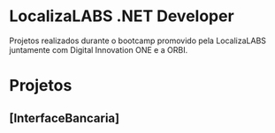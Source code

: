 # LocalizaLABS .NET Developer
Projetos realizados durante o bootcamp promovido pela LocalizaLABS juntamente com Digital Innovation ONE e a ORBI.

# Projetos

## [InterfaceBancaria]

